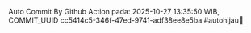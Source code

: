 Auto Commit By Github Action pada: 2025-10-27 13:35:50 WIB, COMMIT_UUID cc5414c5-346f-47ed-9741-adf38ee8e5ba #autohijau🗿
